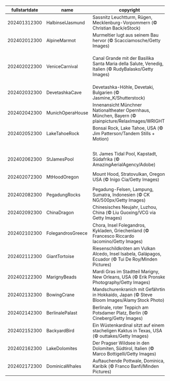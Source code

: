 |fullstartdate|name|copyright|title|image|
|--|--|--|--|--|
202401312300|HalbinselJasmund|Sassnitz Leuchtturm, Rügen, Mecklenburg-Vorpommern (© Christian Back/eStock)|Leuchtender Schneeturm|![](/de-DE/2024/02/202401312300HalbinselJasmund.jpg)|
202402012300|AlpineMarmot|Murmeltier lugt aus seinem Bau hervor (© Scacciamosche/Getty Images)|Und täglich grüßt das Murmeltier|![](/de-DE/2024/02/202402012300AlpineMarmot.jpg)|
202402022300|VeniceCarnival|Canal Grande mit der Basilika Santa Maria della Salute, Venedig, Italien (© RudyBalasko/Getty Images)|Bereit für den Masken-Tanz in der Stadt der Kanäle und der Extravaganz?|![](/de-DE/2024/02/202402022300VeniceCarnival.jpg)|
202402032300|DevetashkaCave|Devetashka-Höhle, Devetaki, Bulgarien (© Jasmine_K/Shutterstock)|Haben Sie Angst vor Fledermäusen?|![](/de-DE/2024/02/202402032300DevetashkaCave.jpg)|
202402042300|MunichOperaHouse|Innenansicht Münchner Nationaltheater Opernhaus, München, Bayern (© plainpicture/RelaxImages/WRIGHT)|Wunder der Akustik!|![](/de-DE/2024/02/202402042300MunichOperaHouse.jpg)|
202402052300|LakeTahoeRock|Bonsai Rock, Lake Tahoe, USA (© Jim Patterson/Tandem Stills + Motion)|Bonsais auf Felsen|![](/de-DE/2024/02/202402052300LakeTahoeRock.jpg)|
||||![](/de-DE/2024/02/.jpg)|
202402062300|StJamesPool|St. James Tidal Pool, Kapstadt, Südafrika (© AmazingAerialAgency/Adobe)|Kaps und Hoffnungen|![](/de-DE/2024/02/202402062300StJamesPool.jpg)|
202402072300|MtHoodOregon|Mount Hood, Stratovulkan, Oregon, USA (© Inigo Cia/Getty Images)|Ein schlafender Riese|![](/de-DE/2024/02/202402072300MtHoodOregon.jpg)|
202402082300|PegadungRocks|Pegadung-Felsen, Lampung, Sumatra, Indonesien (© CK NG/500px/Getty Images)|Ganz schön auf Zack!|![](/de-DE/2024/02/202402082300PegadungRocks.jpg)|
202402092300|ChinaDragon|Chinesisches Neujahr, Luzhou, China (© Liu Guoxing/VCG via Getty Images)|Willkommen im Jahr des Drachen!|![](/de-DE/2024/02/202402092300ChinaDragon.jpg)|
202402102300|FolegandrosGreece|Chora, Insel Folegandros, Kykladen, Griechenland (© Francesco Riccardo Iacomino/Getty Images)|Paradies auf Griechisch|![](/de-DE/2024/02/202402102300FolegandrosGreece.jpg)|
202402112300|GiantTortoise|Riesenschildkröten am Vulkan Alcedo, Insel Isabela, Galápagos, Ecuador (© Tui De Roy/Minden Pictures)|Sanfte Riesen|![](/de-DE/2024/02/202402112300GiantTortoise.jpg)|
202402122300|MarignyBeads|Mardi Gras im Stadtteil Marigny, New Orleans, USA (© Erik Pronske Photography/Getty Images)|Helau und Alaaf!|![](/de-DE/2024/02/202402122300MarignyBeads.jpg)|
202402132300|BowingCrane|Mandschurenkranich mit Gefährtin in Hokkaido, Japan (© Steve Bloom Images/Alamy Stock Photo)|Wen fordern Sie zum Tanz auf?|![](/de-DE/2024/02/202402132300BowingCrane.jpg)|
202402142300|BerlinalePalast|Berlinale, roter Teppich am Potsdamer Platz, Berlin (© Cineberg/Getty Images)|Der rote Teppich ist ausgerollt!|![](/de-DE/2024/02/202402142300BerlinalePalast.jpg)|
202402152300|BackyardBird|Ein Wüstenkardinal sitzt auf einem stacheligen Kaktus in Texas, USA (© outtakes/Getty Images)|Jeder Vogel zählt|![](/de-DE/2024/02/202402152300BackyardBird.jpg)|
202402162300|LakeDolomites|Der Pragser Wildsee in den Dolomiten, Südtirol, Italien (© Marco Bottigelli/Getty Images)|Die Perle der Dolomiten|![](/de-DE/2024/02/202402162300LakeDolomites.jpg)|
202402172300|DominicaWhales|Auftauchende Pottwale, Dominica, Karibik (© Franco Banfi/Minden Pictures)|Tief einatmen!|![](/de-DE/2024/02/202402172300DominicaWhales.jpg)|
